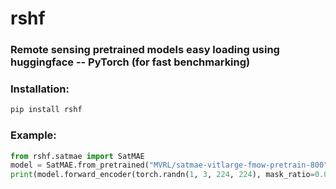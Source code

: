 # rshf
### Remote sensing pretrained models easy loading using huggingface -- PyTorch (for fast benchmarking)

### Installation:
```bash
pip install rshf
```

### Example:
```python
from rshf.satmae import SatMAE
model = SatMAE.from_pretrained("MVRL/satmae-vitlarge-fmow-pretrain-800")
print(model.forward_encoder(torch.randn(1, 3, 224, 224), mask_ratio=0.0)[0].shape)
```
